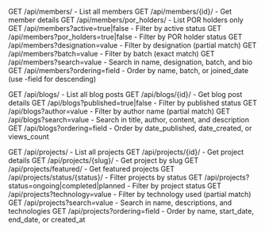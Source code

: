 GET /api/members/ - List all members
GET /api/members/{id}/ - Get member details
GET /api/members/por_holders/ - List POR holders only
GET /api/members?active=true|false - Filter by active status
GET /api/members?por_holders=true|false - Filter by POR holder status
GET /api/members?designation=value - Filter by designation (partial match)
GET /api/members?batch=value - Filter by batch (exact match)
GET /api/members?search=value - Search in name, designation, batch, and bio
GET /api/members?ordering=field - Order by name, batch, or joined_date (use -field for descending)

GET /api/blogs/ - List all blog posts
GET /api/blogs/{id}/ - Get blog post details
GET /api/blogs?published=true|false - Filter by published status
GET /api/blogs?author=value - Filter by author name (partial match)
GET /api/blogs?search=value - Search in title, author, content, and description
GET /api/blogs?ordering=field - Order by date_published, date_created, or views_count

GET /api/projects/ - List all projects
GET /api/projects/{id}/ - Get project details
GET /api/projects/{slug}/ - Get project by slug
GET /api/projects/featured/ - Get featured projects
GET /api/projects/status/{status}/ - Filter projects by status
GET /api/projects?status=ongoing|completed|planned - Filter by project status
GET /api/projects?technology=value - Filter by technology used (partial match)
GET /api/projects?search=value - Search in name, descriptions, and technologies
GET /api/projects?ordering=field - Order by name, start_date, end_date, or created_at